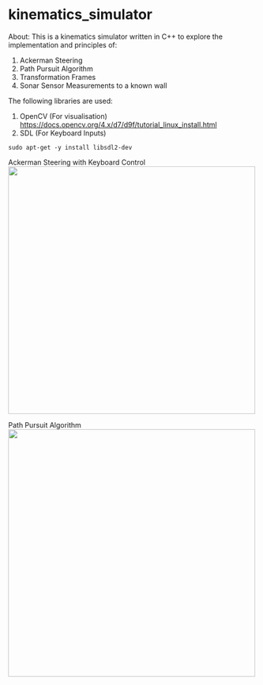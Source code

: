 # kinematics_simulator

About:
This is a kinematics simulator written in C++ to explore the implementation and principles of:
1) Ackerman Steering
3) Path Pursuit Algorithm
4) Transformation Frames
5) Sonar Sensor Measurements to a known wall

The following libraries are used:
1) OpenCV (For visualisation)<br>
https://docs.opencv.org/4.x/d7/d9f/tutorial_linux_install.html
3) SDL (For Keyboard Inputs)
```
sudo apt-get -y install libsdl2-dev
```
Ackerman Steering with Keyboard Control<br>
<img src="https://github.com/JieHuiKoo/kinematics_simulator/assets/31171083/c4112454-75b9-47f2-80b3-47fb572a2e81" width="500">
          
Path Pursuit Algorithm<br>
<img src="https://github.com/JieHuiKoo/kinematics_simulator/assets/31171083/e9cc24bb-acab-4d22-bce7-5c223bdbb424" width="500">
